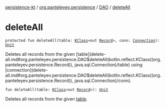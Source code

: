 [persistence-kt](../../index.md) / [org.panteleyev.persistence](../index.md) / [DAO](index.md) / [deleteAll](.)

# deleteAll

`protected fun deleteAll(table: `[`KClass`](https://kotlinlang.org/api/latest/jvm/stdlib/kotlin.reflect/-k-class/index.html)`<out `[`Record`](../-record/index.md)`>, conn: `[`Connection`](http://docs.oracle.com/javase/8/docs/api/java/sql/Connection.html)`): `[`Unit`](https://kotlinlang.org/api/latest/jvm/stdlib/kotlin/-unit/index.html)

Deletes all records from the given [table](delete-all.md#org.panteleyev.persistence.DAO$deleteAll(kotlin.reflect.KClass((org.panteleyev.persistence.Record)), java.sql.Connection)/table) using [connection](delete-all.md#org.panteleyev.persistence.DAO$deleteAll(kotlin.reflect.KClass((org.panteleyev.persistence.Record)), java.sql.Connection)/conn).

`fun deleteAll(table: `[`KClass`](https://kotlinlang.org/api/latest/jvm/stdlib/kotlin.reflect/-k-class/index.html)`<out `[`Record`](../-record/index.md)`>): `[`Unit`](https://kotlinlang.org/api/latest/jvm/stdlib/kotlin/-unit/index.html)

Deletes all records from the given [table](delete-all.md#org.panteleyev.persistence.DAO$deleteAll(kotlin.reflect.KClass((org.panteleyev.persistence.Record)))/table).

